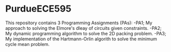 # PurdueECE595
This repository contains 3 Programming Assignments (PAs):
-PA1; My approach to solving the Elmore's dleay of circuits given constraints.
-PA2; My dynamic programming algorithm to solve the 2D packing problem.
-PA3; My implementation of the Hartmann-Orlin algorith to solve the minimum cycle mean problem.
